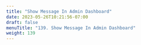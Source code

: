 ```yaml
---
title: "Show Message In Admin Dashboard"
date: 2023-05-26T10:21:56-07:00
draft: false
menuTitle: "139. Show Message In Admin Dashboard"
weight: 139
---
```


